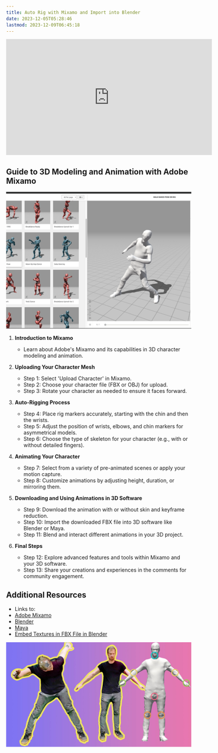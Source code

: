 ```yaml
---
title: Auto Rig with Mixamo and Import into Blender
date: 2023-12-05T05:28:46
lastmod: 2023-12-09T06:45:18
---
```


<div class="iframe-16-9-container">
<iframe class="youTubeIframe" width="560" height="315" src="https://www.youtube.com/embed/0-FWVd6oCXg?si=9WM6_H1rvOE9dato" title="YouTube video player" frameborder="0" allow="accelerometer; autoplay; clipboard-write; encrypted-media; gyroscope; picture-in-picture; web-share" allowfullscreen></iframe>
</div>

## Guide to 3D Modeling and Animation with Adobe Mixamo

[![Auto Rigging in Mixamo](./attachments/20231205-auto-rigging-in-mixamo.png)](./attachments/20231205-auto-rigging-in-mixamo.png)

1. **Introduction to Mixamo**

   - Learn about Adobe's Mixamo and its capabilities in 3D character modeling and animation.

2. **Uploading Your Character Mesh**

   - Step 1: Select 'Upload Character' in Mixamo.
   - Step 2: Choose your character file (FBX or OBJ) for upload.
   - Step 3: Rotate your character as needed to ensure it faces forward.

3. **Auto-Rigging Process**

   - Step 4: Place rig markers accurately, starting with the chin and then the wrists.
   - Step 5: Adjust the position of wrists, elbows, and chin markers for asymmetrical models.
   - Step 6: Choose the type of skeleton for your character (e.g., with or without detailed fingers).

4. **Animating Your Character**

   - Step 7: Select from a variety of pre-animated scenes or apply your motion capture.
   - Step 8: Customize animations by adjusting height, duration, or mirroring them.

5. **Downloading and Using Animations in 3D Software**

   - Step 9: Download the animation with or without skin and keyframe reduction.
   - Step 10: Import the downloaded FBX file into 3D software like Blender or Maya.
   - Step 11: Blend and interact different animations in your 3D project.

6. **Final Steps**
   - Step 12: Explore advanced features and tools within Mixamo and your 3D software.
   - Step 13: Share your creations and experiences in the comments for community engagement.

## Additional Resources

- Links to:
- [Adobe Mixamo](https://www.mixamo.com/)
- [Blender](./blender.md)
- [Maya](../maya/maya.md)
- [Embed Textures in FBX File in Blender](./blender-embed-textures-in-fbx-export.md)

[![Mixamo Auto Rig Video Tutorial](./attachments/20231205-mixamo-auto-rig.jpg)](https://youtu.be/0-FWVd6oCXg)
